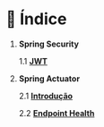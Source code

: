 # 🧾 Índice

1. **Spring Security**

    1.1 [**JWT**](./spring-security/jwt.md)

2. **Spring Actuator**

    2.1 [**Introdução**](./spring-actuator/introducao-ao-spring-actuator.md)

    2.2 [**Endpoint Health**](./spring-actuator/endpoint-health.md)